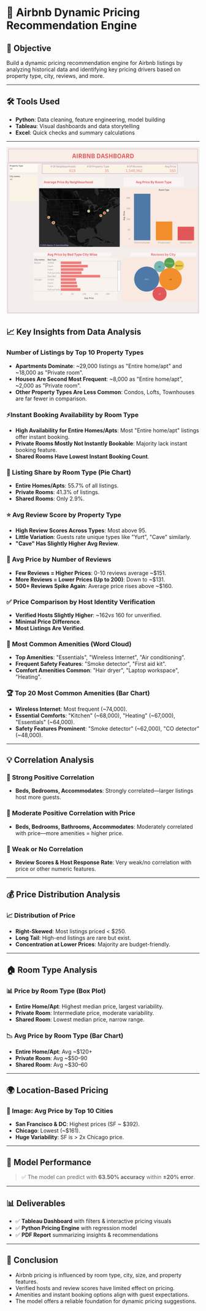 # 🏡 Airbnb Dynamic Pricing Recommendation Engine

## 📌 Objective  
Build a dynamic pricing recommendation engine for Airbnb listings by analyzing historical data and identifying key pricing drivers based on property type, city, reviews, and more.

---

## 🛠️ Tools Used  
- **Python**: Data cleaning, feature engineering, model building  
- **Tableau**: Visual dashboards and data storytelling  
- **Excel**: Quick checks and summary calculations

---

![Airbnb Dashboard](https://raw.githubusercontent.com/Codex-Enigma/AIRBNB_Prediction/main/Airbnb%20Dashboard.png)

## 📈 Key Insights from Data Analysis

### Number of Listings by Top 10 Property Types
- **Apartments Dominate**: ~29,000 listings as "Entire home/apt" and ~18,000 as "Private room".
- **Houses Are Second Most Frequent**: ~8,000 as "Entire home/apt", ~2,000 as "Private room".
- **Other Property Types Are Less Common**: Condos, Lofts, Townhouses are far fewer in comparison.

### ⚡Instant Booking Availability by Room Type
- **High Availability for Entire Homes/Apts**: Most "Entire home/apt" listings offer instant booking.
- **Private Rooms Mostly Not Instantly Bookable**: Majority lack instant booking feature.
- **Shared Rooms Have Lowest Instant Booking Count**.

### 🧁 Listing Share by Room Type (Pie Chart)
- **Entire Homes/Apts**: 55.7% of all listings.
- **Private Rooms**: 41.3% of listings.
- **Shared Rooms**: Only 2.9%.

### ⭐ Avg Review Score by Property Type
- **High Review Scores Across Types**: Most above 95.
- **Little Variation**: Guests rate unique types like "Yurt", "Cave" similarly.
- **"Cave" Has Slightly Higher Avg Review**.

### 💬 Avg Price by Number of Reviews
- **Few Reviews = Higher Prices**: 0-10 reviews average ~$151.
- **More Reviews = Lower Prices (Up to 200)**: Down to ~$131.
- **500+ Reviews Spike Again**: Average price rises above ~$160.

### ✅  Price Comparison by Host Identity Verification
- **Verified Hosts Slightly Higher**: ~$162 vs ~$160 for unverified.
- **Minimal Price Difference**.
- **Most Listings Are Verified**.

### 🧳 Most Common Amenities (Word Cloud)
- **Top Amenities**: "Essentials", "Wireless Internet", "Air conditioning".
- **Frequent Safety Features**: "Smoke detector", "First aid kit".
- **Comfort Amenities Common**: "Hair dryer", "Laptop workspace", "Heating".

### 🏆 Top 20 Most Common Amenities (Bar Chart)
- **Wireless Internet**: Most frequent (~74,000).
- **Essential Comforts**: "Kitchen" (~68,000), "Heating" (~67,000), "Essentials" (~64,000).
- **Safety Features Prominent**: "Smoke detector" (~62,000), "CO detector" (~48,000).

---

## 💡 Correlation Analysis

### 📌 Strong Positive Correlation
- **Beds, Bedrooms, Accommodates**: Strongly correlated—larger listings host more guests.

### 📌 Moderate Positive Correlation with Price
- **Beds, Bedrooms, Bathrooms, Accommodates**: Moderately correlated with price—more amenities = higher price.

### 📌 Weak or No Correlation
- **Review Scores & Host Response Rate**: Very weak/no correlation with price or other numeric features.

---

## 💰 Price Distribution Analysis

### 📈 Distribution of Price
- **Right-Skewed**: Most listings priced < $250.
- **Long Tail**: High-end listings are rare but exist.
- **Concentration at Lower Prices**: Majority are budget-friendly.

---

## 🏠 Room Type Analysis

### 📊 Price by Room Type (Box Plot)
- **Entire Home/Apt**: Highest median price, largest variability.
- **Private Room**: Intermediate price, moderate variability.
- **Shared Room**: Lowest median price, narrow range.

### 📉 Avg Price by Room Type (Bar Chart)
- **Entire Home/Apt**: Avg ~$120+
- **Private Room**: Avg ~$50–90
- **Shared Room**: Avg ~$30–60

---

## 🌍 Location-Based Pricing

### 📍 Image: Avg Price by Top 10 Cities
- **San Francisco & DC**: Highest prices (SF ~ $392).
- **Chicago**: Lowest (~$161).
- **Huge Variability**: SF is > 2x Chicago price.

---

## 🤖 Model Performance

> ✅ The model can predict with **63.50% accuracy** within **±20% error**.

---

## 📊 Deliverables
- ✅ **Tableau Dashboard** with filters & interactive pricing visuals  
- ✅ **Python Pricing Engine** with regression model  
- ✅ **PDF Report** summarizing insights & recommendations

---

## 🧭 Conclusion
- Airbnb pricing is influenced by room type, city, size, and property features.
- Verified hosts and review scores have limited effect on pricing.
- Amenities and instant booking options align with guest expectations.
- The model offers a reliable foundation for dynamic pricing suggestions.
